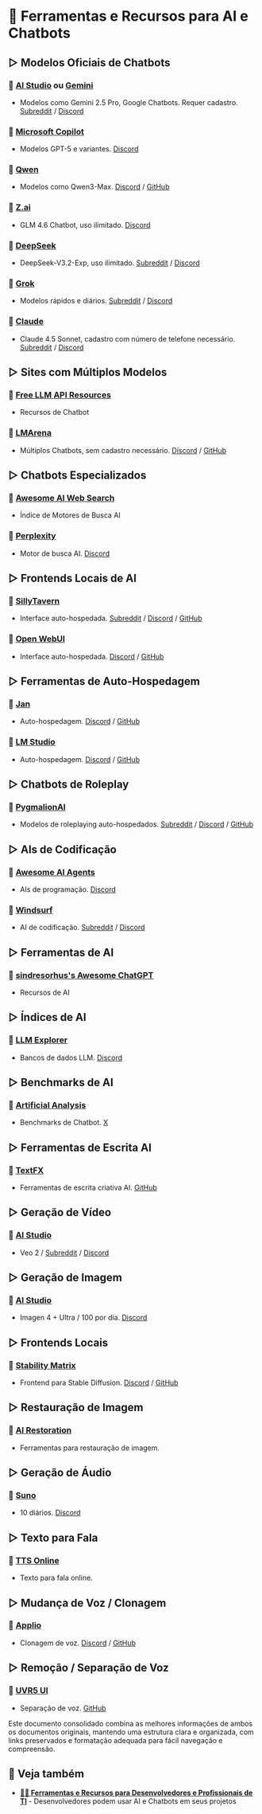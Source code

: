 # 🤖 Ferramentas e Recursos para AI e Chatbots

## ▷ Modelos Oficiais de Chatbots

### 🌟 [AI Studio](https://aistudio.google.com/) ou [Gemini](https://gemini.google.com/)

- Modelos como Gemini 2.5 Pro, Google Chatbots. Requer cadastro. [Subreddit](https://www.reddit.com/r/Bard/) / [Discord](https://discord.com/invite/gemini)

### 🌟 [Microsoft Copilot](https://copilot.microsoft.com/)

- Modelos GPT-5 e variantes. [Discord](https://discord.com/invite/go-copilot)

### 🌟 [Qwen](https://qwen.alibaba.com/)

- Modelos como Qwen3-Max. [Discord](https://discord.com/invite/CV4E9rpNSD) / [GitHub](https://github.com/QwenLM)

### 🌟 [Z.ai](https://z.ai/)

- GLM 4.6 Chatbot, uso ilimitado. [Discord](https://discord.gg/QR7SARHRxK)

### 🌟 [DeepSeek](https://deepseek.com/)

- DeepSeek-V3.2-Exp, uso ilimitado. [Subreddit](https://www.reddit.com/r/DeepSeek/) / [Discord](https://discord.com/invite/Tc7c45Zzu5)

### 🌟 [Grok](https://grok.x.ai/)

- Modelos rápidos e diários. [Subreddit](https://www.reddit.com/r/grok/) / [Discord](https://discord.com/invite/kqCc86jM55)

### 🔗 [Claude](https://claude.ai/)

- Claude 4.5 Sonnet, cadastro com número de telefone necessário. [Subreddit](https://www.reddit.com/r/ClaudeAI/) / [Discord](https://discord.com/invite/6PPFFzqPDZ)

## ▷ Sites com Múltiplos Modelos

### 🌟 [Free LLM API Resources](https://github.com/cheahjs/free-llm-api-resources)

- Recursos de Chatbot

### 🌟 [LMArena](https://lmarena.ai/?mode=direct)

- Múltiplos Chatbots, sem cadastro necessário. [Discord](https://discord.com/invite/lmarena) / [GitHub](https://github.com/lm-sys/FastChat)

## ▷ Chatbots Especializados

### 🌟 [Awesome AI Web Search](https://github.com/felladrin/awesome-ai-web-search)

- Índice de Motores de Busca AI

### 🌟 [Perplexity](https://www.perplexity.ai/)

- Motor de busca AI. [Discord](https://discord.com/invite/perplexity-ai)

## ▷ Frontends Locais de AI

### 🌟 [SillyTavern](https://docs.sillytavern.app/)

- Interface auto-hospedada. [Subreddit](https://www.reddit.com/r/SillyTavernAI/) / [Discord](https://discord.gg/sillytavern) / [GitHub](https://github.com/SillyTavern/SillyTavern)

### 🌟 [Open WebUI](https://openwebui.com/)

- Interface auto-hospedada. [Discord](https://discord.gg/5rJgQTnV4s) / [GitHub](https://github.com/open-webui/open-webui)

## ▷ Ferramentas de Auto-Hospedagem

### 🌟 [Jan](https://jan.ai/)

- Auto-hospedagem. [Discord](https://discord.com/invite/FTk2MvZwJH) / [GitHub](https://github.com/menloresearch/jan)

### 🌟 [LM Studio](https://lmstudio.ai/)

- Auto-hospedagem. [Discord](https://discord.gg/aPQfnNkxGC) / [GitHub](https://github.com/lmstudio-ai)

## ▷ Chatbots de Roleplay

### 🌟 [PygmalionAI](https://pygmalion.chat/)

- Modelos de roleplaying auto-hospedados. [Subreddit](https://www.reddit.com/r/PygmalionAI/) / [Discord](https://discord.com/invite/pygmalionai) / [GitHub](https://github.com/PygmalionAI)

## ▷ AIs de Codificação

### 🌟 [Awesome AI Agents](https://github.com/e2b-dev/awesome-ai-agents)

- AIs de programação. [Discord](https://discord.gg/U7KEcGErtQ)

### 🌟 [Windsurf](https://www.windsurf.com/)

- AI de codificação. [Subreddit](https://www.reddit.com/r/windsurf/) / [Discord](https://discord.com/invite/3XFf78nAx5)

## ▷ Ferramentas de AI

### 🌟 [sindresorhus's Awesome ChatGPT](https://github.com/sindresorhus/awesome-chatgpt)

- Recursos de AI

## ▷ Índices de AI

### 🌟 [LLM Explorer](https://llm-explorer.com/)

- Bancos de dados LLM. [Discord](https://discord.gg/WBk4ZDW6A9)

## ▷ Benchmarks de AI

### 🌟 [Artificial Analysis](https://artificialanalysis.ai/)

- Benchmarks de Chatbot. [X](https://x.com/ArtificialAnlys)

## ▷ Ferramentas de Escrita AI

### 🌟 [TextFX](https://textfx.withgoogle.com/)

- Ferramentas de escrita criativa AI. [GitHub](https://github.com/google/generative-ai-docs/tree/main/demos/palm/web/textfx)

## ▷ Geração de Vídeo

### 🔗 [AI Studio](https://aistudio.google.com/generate-video)

- Veo 2 / [Subreddit](https://www.reddit.com/r/Bard/) / [Discord](https://discord.com/invite/gemini)

## ▷ Geração de Imagem

### 🌟 [AI Studio](https://aistudio.google.com/generate-image)

- Imagen 4 + Ultra / 100 por dia. [Discord](https://discord.com/invite/gemini)

## ▷ Frontends Locais

### 🌟 [Stability Matrix](https://lykos.ai/)

- Frontend para Stable Diffusion. [Discord](https://discord.com/invite/TUrgfECxHz) / [GitHub](https://github.com/LykosAI/StabilityMatrix)

## ▷ Restauração de Imagem

### 🔗 [AI Restoration](https://www.reddit.com/r/FREEMEDIAHECKYEAH/wiki/image-tools#wiki_.25B7_upscale_.2F_restore)

- Ferramentas para restauração de imagem.

## ▷ Geração de Áudio

### 🌟 [Suno](https://suno.com/)

- 10 diários. [Discord](https://discord.com/invite/suno)

## ▷ Texto para Fala

### 🌟 [TTS Online](https://www.text-to-speech.online/)

- Texto para fala online.

## ▷ Mudança de Voz / Clonagem

### 🌟 [Applio](https://applio.org/)

- Clonagem de voz. [Discord](https://discord.gg/urxFjYmYYh) / [GitHub](https://github.com/IAHispano/Applio)

## ▷ Remoção / Separação de Voz

### 🌟 [UVR5 UI](https://huggingface.co/spaces/Eddycrack864/UVR5-UI)

- Separação de voz. [GitHub](https://github.com/Eddycrack864/UVR5-UI)

Este documento consolidado combina as melhores informações de ambos os documentos originais, mantendo uma estrutura clara e organizada, com links preservados e formatação adequada para fácil navegação e compreensão.


## 🔗 Veja também

- **[👨‍💻 Ferramentas e Recursos para Desenvolvedores e Profissionais de TI](/vault/developer-tools)** - Desenvolvedores podem usar AI e Chatbots em seus projetos

